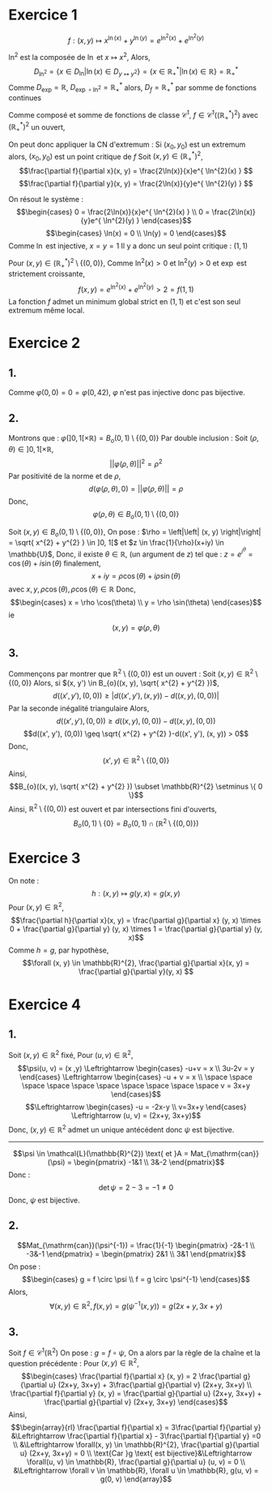 # Exercice 1
$$f:(x, y) \mapsto x^{\ln(x)} + y^{\ln(y)} = e^{ \ln^{2}(x) }+e^{ \ln^{2}(y) }$$

$\ln^{2}$ est la composée de $\ln$ et $x \mapsto x^{2}$, 
Alors, 
$$D_{\ln^{2}} = \{ x \in D_{\ln} | \ln(x) \in D_{y \mapsto y^{2}} \}=\{ x \in \mathbb{R}_{+}^{*} | \ln(x) \in \mathbb{R} \} = \mathbb{R}^{*}_{+}$$
Comme $D_{\exp} = \mathbb{R}$, $D_{\exp \circ \ln^{2}} = \mathbb{R}^{*}_{+}$ alors, $D_{f} = \mathbb{R}_{+}^{*}$ par somme de fonctions continues

Comme composé et somme de fonctions de classe $\mathcal{C}^{1}$, $f \in \mathcal{C}^{1}((\mathbb{R}_{+}^{*})^{2})$ avec $(\mathbb{R}_{+}^{*})^{2}$ un ouvert, 

On peut donc appliquer la CN d'extremum : 
Si $(x_{0}, y_{0})$ est un extremum alors, $(x_{0}, y_{0})$ est un point critique de $f$
Soit $(x, y) \in (\mathbb{R}^{*}_{+})^{2}$, 
$$\frac{\partial f}{\partial x}(x, y) = \frac{2\ln(x)}{x}e^{ \ln^{2}(x) } $$
$$\frac{\partial f}{\partial y}(x, y) = \frac{2\ln(x)}{y}e^{ \ln^{2}(y) } $$

On résout le système : 
$$\begin{cases}
0 = \frac{2\ln(x)}{x}e^{ \ln^{2}(x) }  \\
0 = \frac{2\ln(x)}{y}e^{ \ln^{2}(y) } 
\end{cases}$$
$$\begin{cases}
\ln(x) = 0 \\
\ln(y) = 0
\end{cases}$$
Comme $\ln$ est injective, $x = y = 1$
Il y a donc un seul point critique : $(1, 1)$

Pour $(x, y) \in (\mathbb{R}^{*}_{+})^{2} \setminus \{ (0, 0) \}$, 
Comme $\ln^{2}(x)>0$ et $\ln^{2}(y)>0$ et $\exp$ est strictement croissante, 
$$f(x, y) = e^{ \ln^{2}(x) } + e^{ \ln^{2}(y) } > 2 = f(1, 1) $$
La fonction $f$ admet un minimum global strict en $(1, 1)$ et c'est son seul extremum même local. 

# Exercice 2
## 1.
Comme $\varphi(0, 0) = 0 = \varphi(0, 42)$, $\varphi$ n'est pas injective donc pas bijective. 

## 2.
Montrons que : $\varphi (]0, 1[ \times \mathbb{R}) = B_{o}(0, 1)\setminus \{ (0, 0) \}$
Par double inclusion : 
Soit $(\rho, \theta) \in ]0, 1[ \times \mathbb{R}$,
$$\left|\left| \varphi(\rho, \theta) \right|\right|^{2}= \rho^{2}$$
Par positivité de la norme et de $\rho$, 
$$d(\varphi(\rho, \theta), 0)=\left|\left| \varphi(\rho, \theta) \right|\right|= \rho$$
Donc, 
$$\varphi(\rho, \theta) \in B_{o}(0, 1) \setminus\{ (0, 0) \} $$

Soit $(x, y) \in B_{o}(0, 1) \setminus \{ (0, 0) \}$, 
On pose : $\rho = \left|\left| (x, y) \right|\right| = \sqrt{ x^{2} + y^{2} } \in ]0, 1[$
et $z \in \frac{1}{\rho}(x+iy) \in \mathbb{U}$, 
Donc, il existe $\theta \in \mathbb{R}$, (un argument de $z$)
tel que : $z = e^{ i^{\theta} } = \cos(\theta) + i\sin(\theta)$
finalement, 
$$x+iy = \rho \cos(\theta) + i \rho \sin(\theta)$$
avec $x, y, \rho \cos(\theta), \rho \cos(\theta) \in \mathbb{R}$
Donc,
$$\begin{cases}
x = \rho \cos(\theta) \\
y = \rho \sin(\theta)
\end{cases}$$
ie 
$$(x, y) = \varphi(\rho, \theta)$$

## 3.
Commençons par montrer que $\mathbb{R}^{2} \setminus \{ (0, 0) \}$ est un ouvert : 
Soit $(x, y) \in \mathbb{R}^{2} \setminus \{ (0, 0) \}$
Alors, si $(x, y') \in B_{o}((x, y), \sqrt{ x^{2} + y^{2} })$, 
$$d((x', y'), (0,0)) \geq \left| d((x', y'), (x, y))-d((x, y), (0, 0))\right|$$
Par la seconde inégalité triangulaire
Alors, 
$$d((x', y'), (0, 0))\geq d((x, y), (0, 0)) - d((x, y), (0, 0))$$
$$d((x', y'), (0,0)) \geq \sqrt{ x^{2} + y^{2} }-d((x', y'), (x, y)) > 0$$
Donc, 
$$(x', y) \in \mathbb{R}^{2} \setminus \{ (0, 0) \}$$
Ainsi, 
$$B_{o}((x, y), \sqrt{ x^{2} + y^{2} }) \subset \mathbb{R}^{2} \setminus \{ 0 \}$$
Ainsi, $\mathbb{R}^{2} \setminus \{ (0, 0) \}$ est ouvert
et par intersections fini d'ouverts,
$$B_{o}(0, 1) \setminus \{ 0 \} = B_{o}(0, 1) \cap (\mathbb{R}^{2} \setminus \{ (0, 0) \})$$

# Exercice 3
On note : 
$$h : (x, y) \mapsto g(y, x)=g(x, y)$$
Pour $(x, y) \in \mathbb{R}^{2}$, 
$$\frac{\partial h}{\partial x}(x, y) = \frac{\partial g}{\partial x} (y, x) \times 0 +  \frac{\partial g}{\partial y} (y, x) \times 1 = \frac{\partial g}{\partial y} (y, x)$$
Comme $h = g$, par hypothèse,
$$\forall (x, y) \in \mathbb{R}^{2}, \frac{\partial g}{\partial x}(x, y) = \frac{\partial g}{\partial y}(y, x)  $$

# Exercice 4
## 1.
Soit $(x, y) \in \mathbb{R}^{2}$ fixé, 
Pour $(u, v) \in \mathbb{R}^{2}$, 
$$\psi(u, v) = (x ,y) \Leftrightarrow \begin{cases}
-u+v = x \\
3u-2v = y
\end{cases} \Leftrightarrow \begin{cases}
-u + v = x \\
\space \space \space \space \space \space \space \space \space \space  v = 3x+y
\end{cases}$$
$$\Leftrightarrow \begin{cases}
-u = -2x-y \\
v=3x+y
\end{cases} \Leftrightarrow (u, v) = (2x+y, 3x+y)$$
Donc, $(x, y) \in \mathbb{R}^{2}$ admet un unique antécédent donc $\psi$ est bijective.
___
$$\psi \in \mathcal{L}(\mathbb{R}^{2}) \text{ et }A = Mat_{\mathrm{can}}(\psi) = \begin{pmatrix}
-1&1 \\
3&-2
\end{pmatrix}$$
Donc : 
$$\det \psi = 2-3 = -1 \neq 0$$
Donc, $\psi$ est bijective. 

## 2.
$$Mat_{\mathrm{can}}(\psi^{-1}) = \frac{1}{-1} \begin{pmatrix}
-2&-1 \\
-3&-1
\end{pmatrix} = \begin{pmatrix}
2&1 \\
3&1
\end{pmatrix}$$
On pose : 
$$\begin{cases}
g = f \circ \psi \\
f = g \circ \psi^{-1}
\end{cases}$$
Alors, 
$$\forall (x, y) \in \mathbb{R}^{2}, f(x, y) = g(\psi^{-1}(x, y)) = g(2x+y, 3x+y)$$

## 3.
Soit $f \in \mathcal{C}^{1}(\mathbb{R}^{2})$
On pose : $g = f \circ \psi$,
On a alors par la règle de la chaîne et la question précédente : 
Pour $(x, y) \in \mathbb{R}^{2}$, 
$$\begin{cases}
\frac{\partial f}{\partial x} (x, y) = 2 \frac{\partial g}{\partial u} (2x+y, 3x+y) + 3\frac{\partial g}{\partial v} (2x+y, 3x+y) \\
\frac{\partial f}{\partial y} (x, y) = \frac{\partial g}{\partial u} (2x+y, 3x+y) + \frac{\partial g}{\partial v} (2x+y, 3x+y)
\end{cases}$$
Ainsi, 
$$\begin{array}{rl}
\frac{\partial f}{\partial x} = 3\frac{\partial f}{\partial y} &\Leftrightarrow \frac{\partial f}{\partial x} - 3\frac{\partial f}{\partial y} =0 \\
&\Leftrightarrow \forall(x, y) \in \mathbb{R}^{2}, \frac{\partial g}{\partial u} (2x+y, 3x+y) = 0 \\
\text{Car }g \text{ est bijective}&\Leftrightarrow \forall(u, v) \in \mathbb{R}, \frac{\partial g}{\partial u} (u, v) = 0 \\
&\Leftrightarrow \forall v \in \mathbb{R}, \forall u \in \mathbb{R}, g(u, v) = g(0, v)
\end{array}$$
